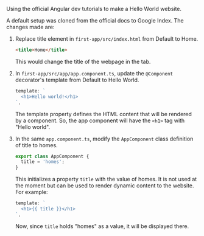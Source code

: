 

Using the official Angular dev tutorials to make a Hello World website.

A default setup was cloned from the official docs to Google Index. The changes made are:

1. Replace title element in `first-app/src/index.html` from Default to Home.
   ```html
   <title>Home</title>
   ```
   This would change the title of the webpage in the tab.

2. In `first-app/src/app/app.component.ts`, update the `@Component` decorator's template from Default to Hello World.
   ```typescript
   template: `
     <h1>Hello world!</h1>
   `,
   ```
   The template property defines the HTML content that will be rendered by a component. So, the app component will have the `<h1>` tag with "Hello world".

3. In the same `app.component.ts`, modify the `AppComponent` class definition of title to homes.
   ```typescript
   export class AppComponent {
     title = 'homes';
   }
   ```
   This initializes a property `title` with the value of homes. It is not used at the moment but can be used to render dynamic content to the website. For example:
   ```typescript
   template: `
     <h1>{{ title }}</h1>
   `,
   ```
   Now, since `title` holds "homes" as a value, it will be displayed there.
